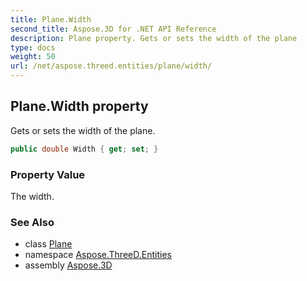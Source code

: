 ```yaml
---
title: Plane.Width
second_title: Aspose.3D for .NET API Reference
description: Plane property. Gets or sets the width of the plane
type: docs
weight: 50
url: /net/aspose.threed.entities/plane/width/
---
```

## Plane.Width property

Gets or sets the width of the plane.

```csharp
public double Width { get; set; }
```

### Property Value

The width.

### See Also

* class [Plane](../)
* namespace [Aspose.ThreeD.Entities](../../plane/)
* assembly [Aspose.3D](../../../)


